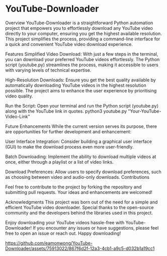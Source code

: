 # YouTube-Downloader
Overview
YouTube-Downloader is a straightforward Python automation project that empowers you to effortlessly download any YouTube video directly to your computer, ensuring you get the highest available resolution. This project simplifies the process, providing a command-line interface for a quick and convenient YouTube video download experience.

Features
Simplified Video Download:
With just a few steps in the terminal, you can download your preferred YouTube videos effortlessly.
The Python script (youtube.py) streamlines the process, making it accessible to users with varying levels of technical expertise.

High-Resolution Downloads:
Ensure you get the best quality available by automatically downloading YouTube videos in the highest resolution possible.
The project aims to enhance the user experience by prioritising video quality.

Run the Script:
Open your terminal and run the Python script (youtube.py) along with the YouTube link in quotes.
python3 youtube.py "Your-YouTube-Video-Link"

Future Enhancements
While the current version serves its purpose, there are opportunities for further development and enhancement:

User Interface Integration:
Consider building a graphical user interface (GUI) to make the download process even more user-friendly.

Batch Downloading:
Implement the ability to download multiple videos at once, either through a playlist or a list of video links.

Download Preferences:
Allow users to specify download preferences, such as choosing between video and audio-only downloads.
Contributions

Feel free to contribute to the project by forking the repository and submitting pull requests. Your ideas and enhancements are welcomed!

Acknowledgments
This project was born out of the need for a simple and efficient YouTube video downloader. Special thanks to the open-source community and the developers behind the libraries used in this project.

Enjoy downloading your YouTube videos hassle-free with YouTube-Downloader! If you encounter any issues or have suggestions, please feel free to open an issue or reach out. Happy downloading!

https://github.com/eamonwong/YouTube-Downloader/assets/75913022/867f6d2f-12a3-4cb1-a9c5-d032b1a19cc1

